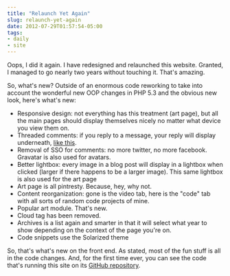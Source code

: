 ```yaml
---
title: "Relaunch Yet Again"
slug: relaunch-yet-again
date: 2012-07-29T01:57:54-05:00
tags:
- daily
- site
---
```

Oops, I did it again. I have redesigned and relaunched this website. Granted, I managed to go nearly two years without touching it. That's amazing.

So, what's new? Outside of an enormous code reworking to take into account the wonderful new OOP changes in PHP 5.3 and the obvious new look, here's what's new:

- Responsive design: not everything has this treatment (art page), but all the main pages should display themselves nicely no matter what device you view them on.
- Threaded comments: if you reply to a message, your reply will display underneath, [like this](http://dxprog.com/entry/useless-justification/#comments).
- Removal of SSO for comments: no more twitter, no more facebook. Gravatar is also used for avatars.
- Better lightbox: every image in a blog post will display in a lightbox when clicked (larger if there happens to be a larger image). This same lightbox is also used for the art page
- Art page is all pintresty. Because, hey, why not.
- Content reorganization: gone is the video tab, here is the "code" tab with all sorts of random code projects of mine.
- Popular art module. That's new.
- Cloud tag has been removed.
- Archives is a list again and smarter in that it will select what year to show depending on the context of the page you're on.
- Code snippets use the Solarized theme

So, that's what's new on the front end. As stated, most of the fun stuff is all in the code changes. And, for the first time ever, you can see the code that's running this site on its [GitHub repository](https://github.com/dxprog/DxCMS). 
